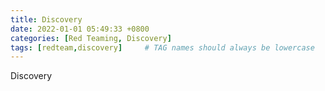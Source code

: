 ```yaml
---
title: Discovery
date: 2022-01-01 05:49:33 +0800
categories: [Red Teaming, Discovery]
tags: [redteam,discovery]     # TAG names should always be lowercase
---
```


Discovery
